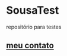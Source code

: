 # SousaTest
repositório para testes  
## [meu contato](https://www.linkedin.com/in/mauricio-sousa-93744522b/)
